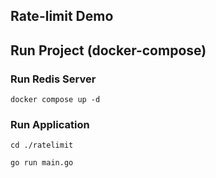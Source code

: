 Rate-limit Demo
---

## Run Project (docker-compose)

### Run Redis Server
```
docker compose up -d
```

### Run Application
```
cd ./ratelimit

go run main.go
```